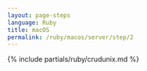 ```yaml
---
layout: page-steps
language: Ruby
title: macOS
permalink: /ruby/macos/server/step/2
---
```


{% include partials/ruby/crudunix.md %}
